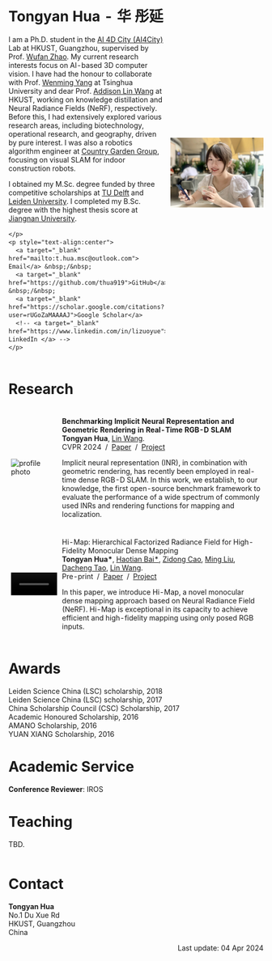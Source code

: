 <table style="width:100%;border:0px;border-spacing:0px;border-collapse:separate;margin-right:auto;margin-left:auto;">
<tbody>
<tr style="padding:0px">
  <td style="padding:1% 1% 1% 0%;width:62%;vertical-align:middle">
    <h1>
      Tongyan Hua - 华 彤延
    </h1>
    <p>
      <!-- <a target="_blank" href=""></a>-->
      I am a Ph.D. student in the <a target="_blank" href="https://wufan-zhao.github.io/group/">AI 4D City (AI4City)</a> Lab
      at HKUST, Guangzhou, supervised by Prof. <a target="_blank" href="https://scholar.google.com/citations?user=SE267o4AAAAJ">Wufan Zhao</a>. 
      My current research interests focus on AI-based 3D computer vision. I have had the honour to collaborate with Prof. 
      <a target="_blank" href="https://scholar.google.com/citations?user=vsE4nKcAAAAJ&hl=zh-CN">Wenming Yang</a> at Tsinghua University and dear Prof. <a target="_blank" href="https://scholar.google.com/citations?user=SReb2csAAAAJ&hl=en">Addison Lin Wang</a> at HKUST, working on knowledge distillation and Neural Radiance Fields (NeRF), respectively. Before this, I had extensively explored various research areas, including biotechnology, operational research, and geography, driven by pure interest. I was also a robotics algorithm engineer at 
      <a target="_blank" href="https://en.bgy.com.cn/en/products/construction">Country Garden Group</a>, focusing on visual SLAM for indoor construction robots. 
    </p>
    <p>
I obtained my M.Sc. degree funded by three competitive scholarships at 
<a target="_blank" href="https://www.tudelft.nl/en/">TU Delft</a> and 
<a target="_blank" href="https://www.universiteitleiden.nl/en">Leiden University</a>. 
I completed my B.Sc. degree with the highest thesis score at 
<a target="_blank" href="https://english.jiangnan.edu.cn/">Jiangnan University</a>.

    </p>   
    <p style="text-align:center">
      <a target="_blank" href="mailto:t.hua.msc@outlook.com"> Email</a> &nbsp;/&nbsp;
      <a target="_blank" href="https://github.com/thua919">GitHub</a> &nbsp;/&nbsp;
      <a target="_blank" href="https://scholar.google.com/citations?user=rUGoZaMAAAAJ">Google Scholar</a>
      <!-- <a target="_blank" href="https://www.linkedin.com/in/lizuoyue"> LinkedIn </a> -->
    </p>
  </td>
  <td style="padding:2% 0% 1% 1%;width:38%;max-width:38%">
    <img style="width:100%;max-width:100%" alt="profile photo" src="fig/me_img.jpg">
  </td>
</tr>
</tbody>
</table>


<h1>Research</h1>
<table style="width:100%;border:0px;border-spacing:0px;border-collapse:separate;margin-right:auto;margin-left:auto;">
<tbody>


<tr>
  <td style="padding:1%;width:20%;max-width:20%;vertical-align:middle">
    <img style="width:100%;max-width:100%" alt="profile photo" src="fig/cvpr24.png">
  </td>
  <td style="padding:1%;width:80%;max-width:80%">
    <p>
      <strong>Benchmarking Implicit Neural Representation and Geometric Rendering in Real-Time RGB-D SLAM</strong>
      <br>
        <strong>Tongyan Hua</strong>, 
        <a target="_blank" href="https://vlislab22.github.io/vlislab/linwang.html">Lin Wang</a>.
      <br>
      CVPR 2024 &nbsp;/&nbsp; 
      <a target="_blank" href="https://arxiv.org/abs/2403.19473">Paper</a> &nbsp;/&nbsp; 
      <a target="_blank" href="https://vlis2022.github.io/nerf-slam-benchmark/">Project</a> 
    </p>
    <p>
      Implicit neural representation (INR), in combination with geometric rendering, has recently been employed in real-time dense RGB-D SLAM. In this work, we establish, to our knowledge, the first open-source benchmark framework to evaluate the performance of a wide spectrum of commonly used INRs and rendering functions for mapping and localization. 
    </p>
  </td>
</tr>

<!-- <a target="_blank" href=""></a>-->

<!-- <tr>
  <td style="padding:1%;width:20%;max-width:20%;vertical-align:middle">
    <img style="width:100%;max-width:100%" alt="profile photo" src="assets/square_placeholder.jpg">
  </td>
  <td style="padding:1%;width:80%;max-width:80%">
    <p>
      <strong>
        Hi-Map: Hierarchical Factorized Radiance Field for High-Fidelity Monocular Dense Mapping
      </strong>
      <br>
        <strong>Tongyan Hua*</strong>, 
        <a target="_blank" href="https://hbai98.github.io/">Haotian Bai*</a>, 
      <a target="_blank" href="https://caozidong.github.io//">Zidong Cao</a>,
        <a target="_blank" href="https://ram-lab.com/people/">Ming Liu</a>,
      <a target="_blank" href="https://dr.ntu.edu.sg/cris/rp/rp02343">Dacheng Tao</a>,
        <a target="_blank" href="https://vlislab22.github.io/vlislab/linwang.html">Lin Wang</a>.
      <br>
      Pre-print &nbsp;/&nbsp; 
      <a target="_blank" href="https://arxiv.org/abs/2401.03203">Paper</a> &nbsp;/&nbsp; 
      <a target="_blank" href="https://vlis2022.github.io/fmap/">Project</a> 
    </p>
    <p>
      In this paper, we introduce Hi-Map, a novel monocular dense mapping approach based on Neural Radiance Field (NeRF). Hi-Map is exceptional in its capacity to achieve efficient and high-fidelity mapping using only posed RGB inputs. 
    </p>
  </td>
</tr>-->



<tr onmouseout="pre24_stop()" onmouseover="pre24_start()">
  <td style="padding:1%;width:20%;max-width:20%;line-height:0;vertical-align:middle">
    <video id="pre24_video" style="width:100%;max-width:100%;left:5%;opacity:1" muted loop>
      <source src="fig/pre24.mp4" type="video/mp4">Your browser does not support the video tag.
    </video>
    <script type="text/javascript">
      function pre24_start() {
        document.getElementById("pre24_video").play();
      }
      function pre24_stop() {
        document.getElementById("pre24_video").pause();
      }
    </script>
  </td>
  <td style="padding:1%;width:80%;max-width:80%">
    <p>
      Hi-Map: Hierarchical Factorized Radiance Field for High-Fidelity Monocular Dense Mapping
      </strong>
      <br>
        <strong>Tongyan Hua*</strong>, 
        <a target="_blank" href="https://hbai98.github.io/">Haotian Bai*</a>, 
      <a target="_blank" href="https://caozidong.github.io//">Zidong Cao</a>,
        <a target="_blank" href="https://ram-lab.com/people/">Ming Liu</a>,
      <a target="_blank" href="https://dr.ntu.edu.sg/cris/rp/rp02343">Dacheng Tao</a>,
        <a target="_blank" href="https://vlislab22.github.io/vlislab/linwang.html">Lin Wang</a>.
      <br>
      Pre-print &nbsp;/&nbsp; 
      <a target="_blank" href="https://arxiv.org/abs/2401.03203">Paper</a> &nbsp;/&nbsp; 
      <a target="_blank" href="https://vlis2022.github.io/fmap/">Project</a> 
    </p>
    <p>
      In this paper, we introduce Hi-Map, a novel monocular dense mapping approach based on Neural Radiance Field (NeRF). Hi-Map is exceptional in its capacity to achieve efficient and high-fidelity mapping using only posed RGB inputs. 
    </p>
  </td>
</tr> 

</tbody>
</table>


<h1>Awards</h1>
<p>
<!-- <a target="_blank" href="https://www.datascience.ch/phd-fellows">Swiss Data Science Center (SDSC) Fellowship</a>, 2019 -->
Leiden Science China (LSC) scholarship, 2018
<br>
Leiden Science China (LSC) scholarship, 2017
<br>
China Scholarship Council (CSC) Scholarship, 2017
<br>
Academic Honoured Scholarship, 2016
<br>
AMANO Scholarship, 2016
<br>
YUAN XIANG Scholarship, 2016
</p>


<h1>Academic Service</h1>
<p>
<strong>Conference Reviewer</strong>: IROS
<!-- <br> -->
<!-- <strong>Journal Reviewer</strong>: TPAMI, TGRS. -->
</p>

<h1>Teaching</h1>

<table style="width:100%;border:0px;border-spacing:0px;border-collapse:separate;margin-right:auto;margin-left:auto;">
<tbody>

<!-- <tr style="padding:0px">
  <td style="padding:0%;width:85%;vertical-align:middle">
    Teaching Assistant, <a target="_blank" href="https://www.vvz.ethz.ch/Vorlesungsverzeichnis/lerneinheit.view?lerneinheitId=178454&semkez=2024S&lang=en">252-0579-00L 3D Vision</a>, ETH Zürich
  </td>
  <td style="padding:0%;width:15%;max-width:15%;text-align:right">
    Spring 2024
  </td>
</tr> -->

TBD.

</tbody>
</table>


<h1>Contact</h1>
<p>
<strong>Tongyan Hua</strong><br>
No.1 Du Xue Rd<br>
HKUST, Guangzhou<br>
China
</p>

<p align="right">Last update: 04 Apr 2024</p>

<script type="text/javascript">
  function setOpacity(elmId, targetOpacity, stepSize, stepTimeMs) {
    var elm = document.getElementById(elmId);
    var currentOpacity = parseFloat(elm.style.opacity);
    var numSteps = Math.ceil(Math.abs(targetOpacity - currentOpacity) / stepSize);
    stepSize = Math.abs(stepSize);
    if (targetOpacity < currentOpacity) {
      stepSize = -stepSize;
    }
    var i = 0;
    var k = window.setInterval(function() {
      if (i < (numSteps - 1)) {
        i++;
        elm.style.opacity = currentOpacity + i * stepSize;
      } else {
        elm.style.opacity = targetOpacity;
        clearInterval(k);
      }
    }, stepTimeMs);
  };
</script>
